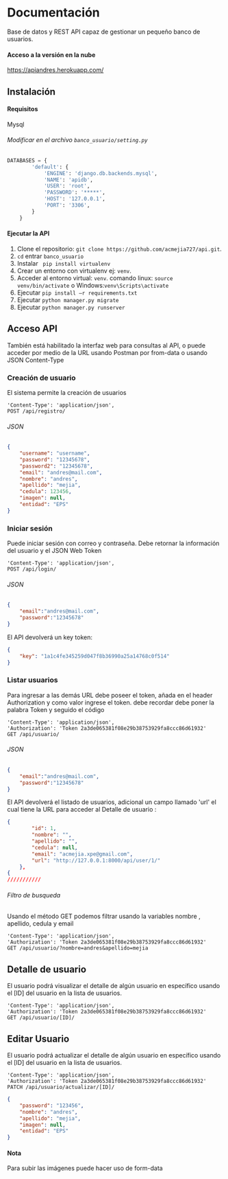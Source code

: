 # Documentación

Base de datos y REST API capaz de gestionar un pequeño banco de usuarios.

#### Acceso a la versión en la nube

https://apiandres.herokuapp.com/

## Instalación

#### Requisitos
Mysql

###### Modificar en el archivo `banco_usuario/setting.py`



```python
DATABASES = {
        'default': {
            'ENGINE': 'django.db.backends.mysql',
            'NAME': 'apidb',
            'USER': 'root',
            'PASSWORD': '*****',
            'HOST': '127.0.0.1',
            'PORT': '3306',
        }
    }
```
#### Ejecutar la API
1. Clone el repositorio: `git clone https://github.com/acmejia727/api.git`.
2. `cd` entrar `banco_usuario`
3. Instalar ` pip install virtualenv`
4. Crear un entorno con virtualenv ej: `venv`.
5. Acceder al entorno virtual: `venv`. comando linux: `source venv/bin/activate` o Windows:`venv\Scripts\activate`
6. Ejecutar ` pip install –r requirements.txt `
7. Ejecutar ` python manager.py migrate `
8. Ejecutar ` python manager.py runserver `


## Acceso API

También está habilitado la interfaz web para consultas al API, o puede acceder por medio de la URL usando Postman por from-data o usando JSON Content-Type

### Creación de usuario

El sistema permite la creación de usuarios 

```node
'Content-Type': 'application/json',
POST /api/registro/
```

###### JSON

```json
{
    "username": "username",
    "password": "12345678",
    "password2": "12345678",
    "email": "andres@mail.com",
    "nombre": "andres",
    "apellido": "mejia",
    "cedula": 123456,
    "imagen": null,
    "entidad": "EPS"
}
```

### Iniciar sesión

Puede iniciar sesión con correo y contraseña. Debe retornar la información del usuario y el JSON Web Token 

```node
'Content-Type': 'application/json',
POST /api/login/
```

###### JSON

```json
{
    "email":"andres@mail.com",
    "password":"12345678"
}
```
El API devolverá un key token:
```json
{
    "key": "1a1c4fe345259d047f8b36990a25a14768c0f514"
}
```

### Listar usuarios

Para ingresar a las demás URL debe poseer el token, añada en el header Authorization y como valor ingrese el token. debe recordar debe poner la palabra Token y seguido el código

```node
'Content-Type': 'application/json', 
'Authorization': 'Token 2a3de065381f08e29b38753929fa8ccc86d61932'
GET /api/usuario/
```

###### JSON

```json
{
    "email":"andres@mail.com",
    "password":"12345678"
}
```
El API devolverá el listado de usuarios, adicional un campo llamado 'url' el cual tiene la URL para acceder al Detalle de usuario :
```json
{
        "id": 1,
        "nombre": "",
        "apellido": "",
        "cedula": null,
        "email": "acmejia.xpe@gmail.com",
        "url": "http://127.0.0.1:8000/api/user/1/"
    },
{
///////////
```
###### Filtro de busqueda
Usando el método GET podemos filtrar usando la variables nombre , apellido, cedula y email
```node
'Content-Type': 'application/json', 
'Authorization': 'Token 2a3de065381f08e29b38753929fa8ccc86d61932'
GET /api/usuario/?nombre=andres&apellido=mejia
```

## Detalle de usuario
El usuario podrá visualizar el detalle de algún usuario en específico usando el [ID] del usuario en la lista de usuarios. 

```node
'Content-Type': 'application/json', 
'Authorization': 'Token 2a3de065381f08e29b38753929fa8ccc86d61932'
GET /api/usuario/[ID]/
```

## Editar Usuario
El usuario podrá actualizar el detalle de algún usuario en específico usando el [ID] del usuario en la lista de usuarios. 

```node
'Content-Type': 'application/json', 
'Authorization': 'Token 2a3de065381f08e29b38753929fa8ccc86d61932'
PATCH /api/usuario/actualizar/[ID]/
```

```json
{
    "password": "123456",
    "nombre": "andres",
    "apellido": "mejia",
    "imagen": null,
    "entidad": "EPS"
}
```

#### Nota

Para subir las imágenes  puede hacer uso de form-data